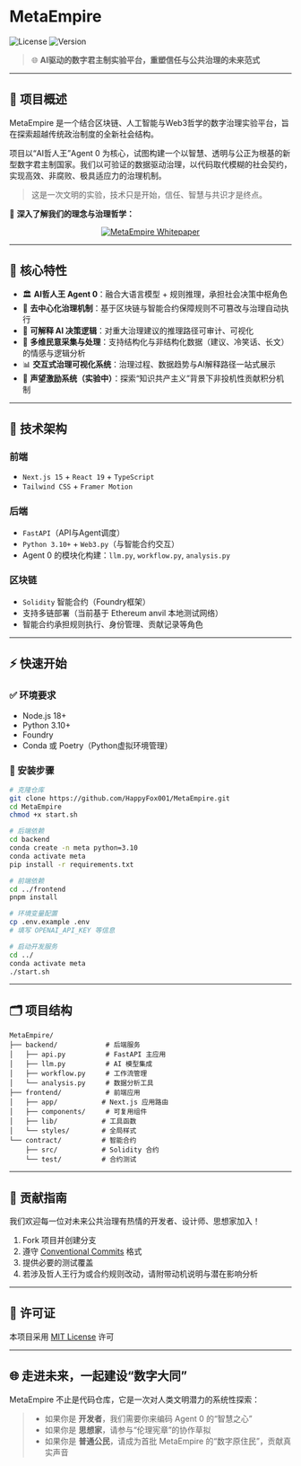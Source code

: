 # MetaEmpire

![License](https://img.shields.io/badge/license-MIT-blue.svg)
![Version](https://img.shields.io/badge/version-0.1.0-orange)

> 🌐 **AI驱动的数字君主制实验平台，重塑信任与公共治理的未来范式**

---

## 🌟 项目概述

MetaEmpire 是一个结合区块链、人工智能与Web3哲学的数字治理实验平台，旨在探索超越传统政治制度的全新社会结构。

项目以“AI哲人王”Agent 0 为核心，试图构建一个以智慧、透明与公正为根基的新型数字君主制国家。我们以可验证的数据驱动治理，以代码取代模糊的社会契约，实现高效、非腐败、极具适应力的治理机制。

> 这是一次文明的实验，技术只是开始，信任、智慧与共识才是终点。

📖 **深入了解我们的理念与治理哲学：**  
<p align="center">
  <a href="./docs/whitepaper.md">
    <img src="https://img.shields.io/badge/📘 阅读白皮书-MetaEmpire-blue?style=for-the-badge" alt="MetaEmpire Whitepaper">
  </a>
</p>

---

## 🚀 核心特性

- 🏛 **AI哲人王 Agent 0**：融合大语言模型 + 规则推理，承担社会决策中枢角色
- 🔗 **去中心化治理机制**：基于区块链与智能合约保障规则不可篡改与治理自动执行
- 🧠 **可解释 AI 决策逻辑**：对重大治理建议的推理路径可审计、可视化
- 📡 **多维民意采集与处理**：支持结构化与非结构化数据（建议、冷笑话、长文）的情感与逻辑分析
- 📊 **交互式治理可视化系统**：治理过程、数据趋势与AI解释路径一站式展示
- 🏅 **声望激励系统（实验中）**：探索“知识共产主义”背景下非投机性贡献积分机制

---

## 🧱 技术架构

### 前端
- `Next.js 15` + `React 19` + `TypeScript`
- `Tailwind CSS` + `Framer Motion`

### 后端
- `FastAPI`（API与Agent调度）
- `Python 3.10+` + `Web3.py`（与智能合约交互）
- Agent 0 的模块化构建：`llm.py`, `workflow.py`, `analysis.py`

### 区块链
- `Solidity` 智能合约（Foundry框架）
- 支持多链部署（当前基于 Ethereum anvil 本地测试网络）
- 智能合约承担规则执行、身份管理、贡献记录等角色

---

## ⚡ 快速开始

### ✅ 环境要求

- Node.js 18+
- Python 3.10+
- Foundry
- Conda 或 Poetry（Python虚拟环境管理）

### 🧭 安装步骤

```bash
# 克隆仓库
git clone https://github.com/HappyFox001/MetaEmpire.git
cd MetaEmpire
chmod +x start.sh
````

```bash
# 后端依赖
cd backend
conda create -n meta python=3.10
conda activate meta
pip install -r requirements.txt
```

```bash
# 前端依赖
cd ../frontend
pnpm install
```

```bash
# 环境变量配置
cp .env.example .env
# 填写 OPENAI_API_KEY 等信息
```

```bash
# 启动开发服务
cd ../
conda activate meta
./start.sh
```

---

## 🗂️ 项目结构

```
MetaEmpire/
├── backend/            # 后端服务
│   ├── api.py          # FastAPI 主应用
│   ├── llm.py          # AI 模型集成
│   ├── workflow.py     # 工作流管理
│   └── analysis.py     # 数据分析工具
├── frontend/           # 前端应用
│   ├── app/           # Next.js 应用路由
│   ├── components/     # 可复用组件
│   ├── lib/           # 工具函数
│   └── styles/        # 全局样式
└── contract/          # 智能合约
    ├── src/           # Solidity 合约
    └── test/          # 合约测试
```

---

## 🤝 贡献指南

我们欢迎每一位对未来公共治理有热情的开发者、设计师、思想家加入！

1. Fork 项目并创建分支
2. 遵守 [Conventional Commits](https://www.conventionalcommits.org/) 格式
3. 提供必要的测试覆盖
4. 若涉及哲人王行为或合约规则改动，请附带动机说明与潜在影响分析

---

## 📄 许可证

本项目采用 [MIT License](LICENSE) 许可

---

## 🌐 走进未来，一起建设“数字大同”

MetaEmpire 不止是代码仓库，它是一次对人类文明潜力的系统性探索：

> * 如果你是 **开发者**，我们需要你来编码 Agent 0 的“智慧之心”
> * 如果你是 **思想家**，请参与“伦理宪章”的协作草拟
> * 如果你是 **普通公民**，请成为首批 MetaEmpire 的“数字原住民”，贡献真实声音
